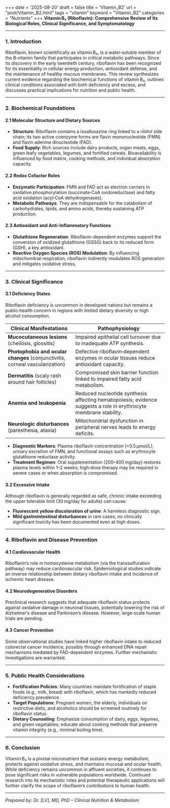 +++
date = '2025-08-20'
draft = false
title = 'Vitamin_B2'
url = "post/Vitamin_B2.html"
tags = "vitamin"
keyword = "Vitamin_B2"
categories = "Nutrients"
+++
**Vitamin B₂ (Riboflavin): Comprehensive Review of Its Biological Roles, Clinical Significance, and Symptomatology**

---

### 1. Introduction

Riboflavin, known scientifically as vitamin B₂, is a water‑soluble member of the B‑vitamin family that participates in critical metabolic pathways. Since its discovery in the early twentieth century, riboflavin has been recognized for its essentiality in cellular energy production, antioxidant defense, and the maintenance of healthy mucous membranes. This review synthesizes current evidence regarding the biochemical functions of vitamin B₂, outlines clinical conditions associated with both deficiency and excess, and discusses practical implications for nutrition and public health.

---

### 2. Biochemical Foundations

#### 2.1 Molecular Structure and Dietary Sources
- **Structure**: Riboflavin contains a isoalloxazine ring linked to a ribitol side chain; its two active coenzyme forms are flavin mononucleotide (FMN) and flavin adenine dinucleotide (FAD).
- **Food Supply**: Rich sources include dairy products, organ meats, eggs, green leafy vegetables, legumes, and fortified cereals. Bioavailability is influenced by food matrix, cooking methods, and individual absorption capacity.

#### 2.2 Redox Cofactor Roles
- **Enzymatic Participation**: FMN and FAD act as electron carriers in oxidative phosphorylation (succinate‑CoA oxidoreductase) and fatty acid oxidation (acyl‑CoA dehydrogenases).
- **Metabolic Pathways**: They are indispensable for the catabolism of carbohydrates, lipids, and amino acids, thereby sustaining ATP production.

#### 2.3 Antioxidant and Anti‑Inflammatory Functions
- **Glutathione Regeneration**: Riboflavin-dependent enzymes support the conversion of oxidized glutathione (GSSG) back to its reduced form (GSH), a key antioxidant.
- **Reactive Oxygen Species (ROS) Modulation**: By influencing mitochondrial respiration, riboflavin indirectly modulates ROS generation and mitigates oxidative stress.

---

### 3. Clinical Significance

#### 3.1 Deficiency States
Riboflavin deficiency is uncommon in developed nations but remains a public‑health concern in regions with limited dietary diversity or high alcohol consumption.

| **Clinical Manifestations** | **Pathophysiology** |
|-----------------------------|---------------------|
| **Mucocutaneous lesions** (cheilosis, glossitis) | Impaired epithelial cell turnover due to inadequate ATP synthesis. |
| **Photophobia and ocular changes** (conjunctivitis, corneal vascularization) | Defective riboflavin‑dependent enzymes in ocular tissues reduce antioxidant capacity. |
| **Dermatitis** (scaly rash around hair follicles) | Compromised skin barrier function linked to impaired fatty acid metabolism. |
| **Anemia and leukopenia** | Reduced nucleotide synthesis affecting hematopoiesis; evidence suggests a role in erythrocyte membrane stability. |
| **Neurologic disturbances** (paresthesia, ataxia) | Mitochondrial dysfunction in peripheral nerves leads to energy deficits. |

- **Diagnostic Markers**: Plasma riboflavin concentration (<0.5 µmol/L), urinary excretion of FMN, and functional assays such as erythrocyte glutathione reductase activity.
- **Treatment Regimen**: Oral supplementation (200–400 mg/day) restores plasma levels within 1–2 weeks; high‑dose therapy may be required in severe cases or when absorption is compromised.

#### 3.2 Excessive Intake
Although riboflavin is generally regarded as safe, chronic intake exceeding the upper tolerable limit (30 mg/day for adults) can cause:

- **Fluorescent yellow discoloration of urine**: A harmless diagnostic sign.
- **Mild gastrointestinal disturbances** in rare cases; no clinically significant toxicity has been documented even at high doses.

---

### 4. Riboflavin and Disease Prevention

#### 4.1 Cardiovascular Health
Riboflavin’s role in homocysteine metabolism (via the transsulfuration pathway) may reduce cardiovascular risk. Epidemiological studies indicate an inverse relationship between dietary riboflavin intake and incidence of ischemic heart disease.

#### 4.2 Neurodegenerative Disorders
Preclinical research suggests that adequate riboflavin status protects against oxidative damage in neuronal tissues, potentially lowering the risk of Alzheimer’s disease and Parkinson’s disease. However, large‑scale human trials are pending.

#### 4.3 Cancer Prevention
Some observational studies have linked higher riboflavin intake to reduced colorectal cancer incidence, possibly through enhanced DNA repair mechanisms mediated by FAD-dependent enzymes. Further mechanistic investigations are warranted.

---

### 5. Public Health Considerations

- **Fortification Policies**: Many countries mandate fortification of staple foods (e.g., milk, bread) with riboflavin, which has markedly reduced deficiency prevalence.
- **Target Populations**: Pregnant women, the elderly, individuals on restrictive diets, and alcoholics should be screened routinely for riboflavin status.
- **Dietary Counseling**: Emphasize consumption of dairy, eggs, legumes, and green vegetables; educate about cooking methods that preserve vitamin integrity (e.g., minimal boiling time).

---

### 6. Conclusion

Vitamin B₂ is a pivotal micronutrient that sustains energy metabolism, protects against oxidative stress, and maintains mucosal and ocular health. While deficiency remains uncommon in affluent societies, it continues to pose significant risks in vulnerable populations worldwide. Continued research into its mechanistic roles and potential therapeutic applications will further clarify the scope of riboflavin’s contributions to human health.

---

*Prepared by: Dr. [LV], MD, PhD – Clinical Nutrition & Metabolism*
        